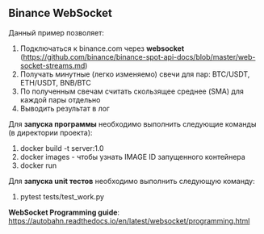 ## Binance WebSocket 

Данный пример позволяет: 
  1) Подключаться к binance.com через __websocket__ (https://github.com/binance/binance-spot-api-docs/blob/master/web-socket-streams.md)
  2) Получать минутные (легко изменяемо) свечи  для пар: BTC/USDT, ETH/USDT, BNB/BTC
  3) По полученным свечам считать скользящее среднее (SMA) для каждой пары отдельно 
  4) Выводить результат в лог

Для __запуска программы__ необходимо выполнить следующие команды (в директории проекта):
  1) docker build -t server:1.0
  2) docker images - чтобы узнать IMAGE ID запущенного контейнера
  3) docker run <IMAGE ID>
  
 Для __запуска unit тестов__ необходимо выполнить следующую команду:
  1) pytest tests/test_work.py

  
  
__WebSocket Programming guide__: https://autobahn.readthedocs.io/en/latest/websocket/programming.html
